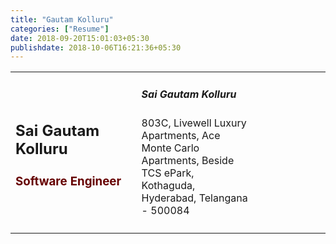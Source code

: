 ```yaml
---
title: "Gautam Kolluru"
categories: ["Resume"]
date: 2018-09-20T15:01:03+05:30
publishdate: 2018-10-06T16:21:36+05:30
---
```


<table>
    <tr>
        <td style="width:40%">
            <h2>Sai Gautam Kolluru</h2>
            <h3 style="color:#660000;align:center">Software Engineer</h3>
        </td>
        <td style="width:60%">
            <h5>Sai Gautam Kolluru</h5>
            <p style="width:60%">
                803C, Livewell Luxury Apartments,
                Ace Monte Carlo Apartments,
                Beside TCS ePark,
                Kothaguda, Hyderabad, Telangana - 500084
            </p>
        </td>
    </tr>
    <tr>
        <td style="width:30%">
            <span></span>
        </td>
        <td style="width:70%">
            <span></span>
        </td>
    </tr>
</table>